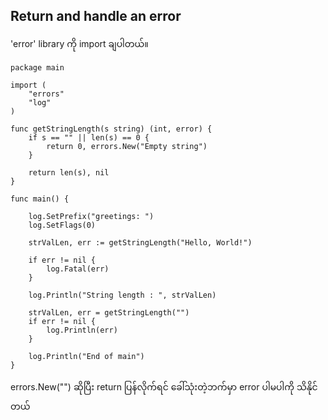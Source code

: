 ## Return and handle an error
'error' library ကို import ချပါတယ်။ 

```
package main

import (
	"errors"
	"log"
)

func getStringLength(s string) (int, error) {
	if s == "" || len(s) == 0 {
		return 0, errors.New("Empty string")
	}

	return len(s), nil
}

func main() {

	log.SetPrefix("greetings: ")
	log.SetFlags(0)

	strValLen, err := getStringLength("Hello, World!")

	if err != nil {
		log.Fatal(err)
	}

	log.Println("String length : ", strValLen)

	strValLen, err = getStringLength("")
	if err != nil {
		log.Println(err)
	}

	log.Println("End of main")
}

```

errors.New("") ဆိုပြီး return ပြန်လိုက်ရင် ခေါ်သုံးတဲ့ဘက်မှာ error ပါမပါကို သိနိုင်တယ်
